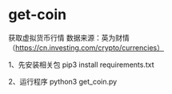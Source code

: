 # get-coin
获取虚拟货币行情
数据来源：英为财情 （https://cn.investing.com/crypto/currencies）

1、先安装相关包
pip3 install requirements.txt

2、运行程序
python3 get_coin.py
